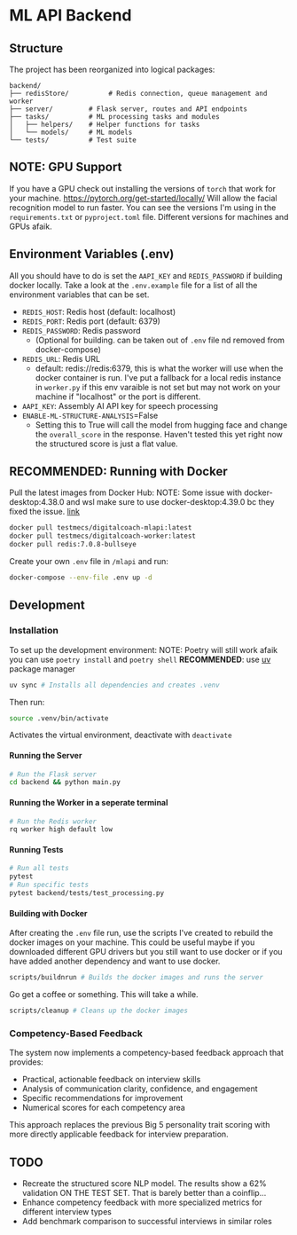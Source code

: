 # ML API Backend
## Structure
The project has been reorganized into logical packages:
```
backend/
├── redisStore/          # Redis connection, queue management and worker
├── server/         # Flask server, routes and API endpoints
├── tasks/          # ML processing tasks and modules
│   ├── helpers/    # Helper functions for tasks
│   └── models/     # ML models
└── tests/          # Test suite
```
## NOTE: GPU Support
If you have a GPU check out installing the versions of `torch` that work for your machine. https://pytorch.org/get-started/locally/
Will allow the facial recognition model to run faster. You can see the versions I'm using in the `requirements.txt` or `pyproject.toml` file. Different versions for machines and GPUs afaik.
## Environment Variables (.env)
All you should have to do is set the `AAPI_KEY` and `REDIS_PASSWORD` if building docker locally.
Take a look at the `.env.example` file for a list of all the environment variables that can be set. 
- `REDIS_HOST`: Redis host (default: localhost)
- `REDIS_PORT`: Redis port (default: 6379)
- `REDIS_PASSWORD`: Redis password 
    - (Optional for building. can be taken out of `.env` file nd removed from docker-compose)
- `REDIS_URL`: Redis URL  
    - default: redis://redis:6379, this is what the worker will use when the docker container is run. I've put a fallback for a local redis instance in `worker.py` if this env varaible is not set but may not work on your machine if "localhost" or the port is different. 
- `AAPI_KEY`: Assembly AI API key for speech processing
- `ENABLE-ML-STRUCTURE-ANALYSIS`=False 
    - Setting this to True will call the model from hugging face and change the `overall_score` in the response. Haven't tested this yet right now the structured score is just a flat value. 
## RECOMMENDED: Running with Docker
Pull the latest images from Docker Hub:
NOTE: Some issue with docker-desktop:4.38.0 and wsl make sure to use docker-desktop:4.39.0 bc they fixed the issue. [link](https://github.com/docker/for-win/issues/14583)
```bash
docker pull testmecs/digitalcoach-mlapi:latest
docker pull testmecs/digitalcoach-worker:latest
docker pull redis:7.0.8-bullseye 
```
Create your own `.env` file in `/mlapi`  and run:
```bash
docker-compose --env-file .env up -d
```
## Development
### Installation
To set up the development environment:
NOTE: Poetry will still work afaik you can use `poetry install` and `poetry shell`
**RECOMMENDED**: use [uv](https://docs.astral.sh/uv/getting-started/installation) package manager
```bash
uv sync # Installs all dependencies and creates .venv
```
Then run: 
```bash
source .venv/bin/activate 
```
Activates the virtual environment, deactivate with `deactivate`
#### Running the Server
```bash
# Run the Flask server
cd backend && python main.py
```
#### Running the Worker in a seperate terminal
```bash
# Run the Redis worker
rq worker high default low
```
#### Running Tests
```bash
# Run all tests
pytest
# Run specific tests
pytest backend/tests/test_processing.py
```
#### Building with Docker
After creating the `.env` file run, use the scripts I've created to rebuild the docker images on your machine. This could be useful maybe if you downloaded different GPU drivers but you still want to use docker or if you have added another dependency and want to use docker. 
```bash
scripts/buildnrun # Builds the docker images and runs the server
```
Go get a coffee or something. This will take a while.
```bash
scripts/cleanup # Cleans up the docker images
```

### Competency-Based Feedback
The system now implements a competency-based feedback approach that provides:
- Practical, actionable feedback on interview skills
- Analysis of communication clarity, confidence, and engagement
- Specific recommendations for improvement
- Numerical scores for each competency area

This approach replaces the previous Big 5 personality trait scoring with more directly applicable feedback for interview preparation.

## TODO
- Recreate the structured score NLP model. The results show a 62% validation ON THE TEST SET. That is barely better than a coinflip...
- Enhance competency feedback with more specialized metrics for different interview types
- Add benchmark comparison to successful interviews in similar roles
